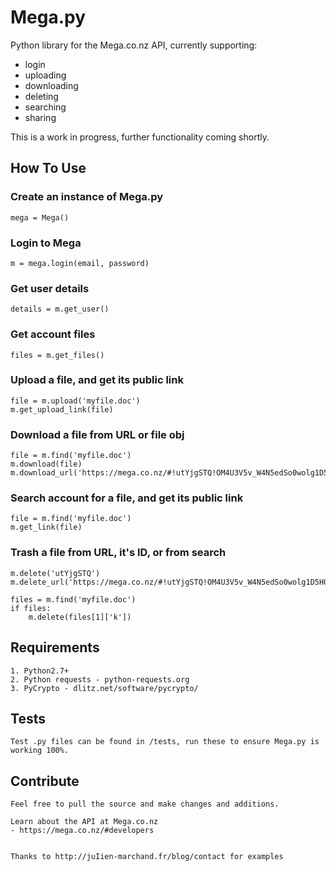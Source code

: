 # Mega.py

Python library for the Mega.co.nz API, currently supporting:
 - login
 - uploading
 - downloading
 - deleting
 - searching
 - sharing

This is a work in progress, further functionality coming shortly.

## How To Use

### Create an instance of Mega.py

    mega = Mega()

### Login to Mega

    m = mega.login(email, password)

### Get user details

    details = m.get_user()

### Get account files

    files = m.get_files()

### Upload a file, and get its public link

    file = m.upload('myfile.doc')
    m.get_upload_link(file)

### Download a file from URL or file obj
    file = m.find('myfile.doc')
    m.download(file)
    m.download_url('https://mega.co.nz/#!utYjgSTQ!OM4U3V5v_W4N5edSo0wolg1D5H0fwSrLD3oLnLuS9pc')

### Search account for a file, and get its public link
    file = m.find('myfile.doc')
    m.get_link(file)

### Trash a file from URL, it's ID, or from search

    m.delete('utYjgSTQ')
    m.delete_url('https://mega.co.nz/#!utYjgSTQ!OM4U3V5v_W4N5edSo0wolg1D5H0fwSrLD3oLnLuS9pc')

    files = m.find('myfile.doc')
    if files:
        m.delete(files[1]['k'])

## Requirements

    1. Python2.7+
    2. Python requests - python-requests.org
    3. PyCrypto - dlitz.net/software/pycrypto/

## Tests

    Test .py files can be found in /tests, run these to ensure Mega.py is working 100%.

## Contribute

    Feel free to pull the source and make changes and additions.

    Learn about the API at Mega.co.nz
    - https://mega.co.nz/#developers


    Thanks to http://juIien-marchand.fr/blog/contact for examples


